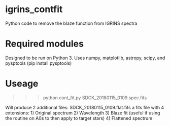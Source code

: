 # igrins_contfit
Python code to remove the blaze function from IGRINS spectra

# Required modules 
Designed to be run on Python 3. 
Uses numpy, matplotlib, astropy, scipy, and pysptools (pip install pysptools)

# Useage 

>>> python cont_fit.py SDCK_20180115_0109.spec.fits

Will produce 2 additional files:
  SDCK_20180115_0109.flat.fits a fits file with 4 extensions:
    1) Original spectrum
    2) Wavelength
    3) Blaze fit (useful if using the routine on A0s to then apply to target stars)
    4) Flattened spectrum
